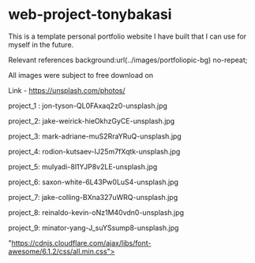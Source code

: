 # web-project-tonybakasi
This is a template personal portfolio website I have built that I can use for myself in the future. 

Relevant references
background:url(../images/portfoliopic-bg) no-repeat;

All images were subject to free download on 

Link - https://unsplash.com/photos/

project_1 : jon-tyson-QL0FAxaq2z0-unsplash.jpg

project_2: jake-weirick-hieOkhzGyCE-unsplash.jpg

project_3: mark-adriane-muS2RraYRuQ-unsplash.jpg

project_4: rodion-kutsaev-IJ25m7fXqtk-unsplash.jpg

project_5: mulyadi-8l1YJP8v2LE-unsplash.jpg

project_6: saxon-white-6L43Pw0LuS4-unsplash.jpg

project_7: jake-colling-BXna327uWRQ-unsplash.jpg

project_8: reinaldo-kevin-oNz1M40vdn0-unsplash.jpg

project_9:  minator-yang-J_suYSsump8-unsplash.jpg

"https://cdnjs.cloudflare.com/ajax/libs/font-awesome/6.1.2/css/all.min.css">

